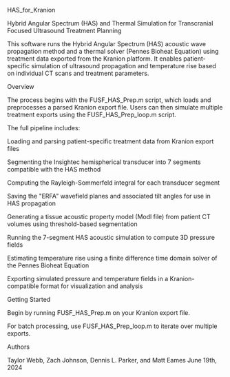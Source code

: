 HAS_for_KranionHybrid Angular Spectrum (HAS) and Thermal Simulation for Transcranial Focused Ultrasound Treatment PlanningThis software runs the Hybrid Angular Spectrum (HAS) acoustic wave propagation method and a thermal solver (Pennes Bioheat Equation) using treatment data exported from the Kranion platform. It enables patient-specific simulation of ultrasound propagation and temperature rise based on individual CT scans and treatment parameters.OverviewThe process begins with the FUSF_HAS_Prep.m script, which loads and preprocesses a parsed Kranion export file. Users can then simulate multiple treatment exports using the FUSF_HAS_Prep_loop.m script.The full pipeline includes:Loading and parsing patient-specific treatment data from Kranion export filesSegmenting the Insightec hemispherical transducer into 7 segments compatible with the HAS methodComputing the Rayleigh-Sommerfeld integral for each transducer segmentSaving the "ERFA" wavefield planes and associated tilt angles for use in HAS propagationGenerating a tissue acoustic property model (Modl file) from patient CT volumes using threshold-based segmentationRunning the 7-segment HAS acoustic simulation to compute 3D pressure fieldsEstimating temperature rise using a finite difference time domain solver of the Pennes Bioheat EquationExporting simulated pressure and temperature fields in a Kranion-compatible format for visualization and analysisGetting StartedBegin by running FUSF_HAS_Prep.m on your Kranion export file.For batch processing, use FUSF_HAS_Prep_loop.m to iterate over multiple exports.AuthorsTaylor Webb, Zach Johnson, Dennis L. Parker, and Matt EamesJune 19th, 2024